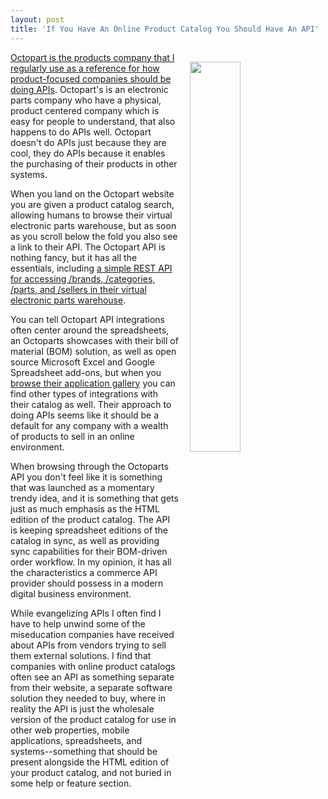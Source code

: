 ```yaml
---
layout: post
title: 'If You Have An Online Product Catalog You Should Have An API'
---
```

<p><a href="https://octopart.com/"><img style="padding: 15px;" src="http://kinlane-productions.s3.amazonaws.com/api_evangelist_site/blog/datasheets_electronic_parts_components_search__octopart.png" alt="" width="40%" align="right" /></a></p>
<p><a href="https://octopart.com/">Octopart is the products company that I regularly use as a reference for how product-focused companies should be doing APIs</a>. Octopart's is an electronic parts company who have a physical, product centered company which is easy for people to understand, that also happens to do APIs well. Octopart doesn't do APIs just because they are cool, they do APIs because it enables the purchasing of their products in other systems.</p>
<p>When you land on the Octopart website you are given a product catalog search, allowing humans to browse their virtual electronic parts warehouse, but as soon as you scroll below the fold you also see a link to their API. The Octopart API is nothing fancy, but it has all the essentials, including <a href="https://octopart.com/api/home">a simple REST API for accessing /brands, /categories, /parts, and /sellers in their&nbsp;virtual electronic parts warehouse</a>.&nbsp;</p>
<p>You can tell Octopart API integrations often center around the spreadsheets, an Octoparts showcases with their bill of material (BOM) solution, as well as open source Microsoft Excel and Google Spreadsheet add-ons, but when you <a href="https://octopart.com/api/app-gallery">browse their application gallery</a> you&nbsp;can find other types of integrations with their catalog as well. Their approach to doing APIs seems like it should be a default for any company with a wealth of products to sell in an online environment.</p>
<p>When browsing through the Octoparts API you don't feel like it is something that was launched as a momentary trendy idea, and it is something that gets just as much emphasis as the HTML edition of the product catalog. The API is keeping spreadsheet editions of the catalog in sync, as well as providing sync capabilities for their BOM-driven order workflow. In my opinion, it has all the characteristics a commerce API provider should possess in a modern digital business environment.</p>
<p>While evangelizing APIs I often find I have to help unwind some of the miseducation companies have received about APIs from vendors trying to sell them external solutions. I find that companies with online product catalogs often see an API as something separate from their website, a separate software solution they needed to buy, where in reality the API is just the wholesale version of the product catalog for use in other web properties, mobile applications, spreadsheets, and systems--something that should be present alongside the HTML edition of your product catalog, and not buried in some help or feature section.</p>